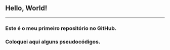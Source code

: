 ## Hello, World!

------------------

### Este é o meu primeiro repositório no GitHub. 
### Coloquei aqui alguns pseudocódigos.